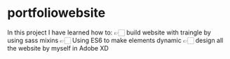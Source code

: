 # portfoliowebsite

In this project I have learned how to:
👉🏻 build website with traingle by using sass mixins
👉🏻 Using ES6 to make elements dynamic
👉🏻 design all the website by myself in Adobe XD
